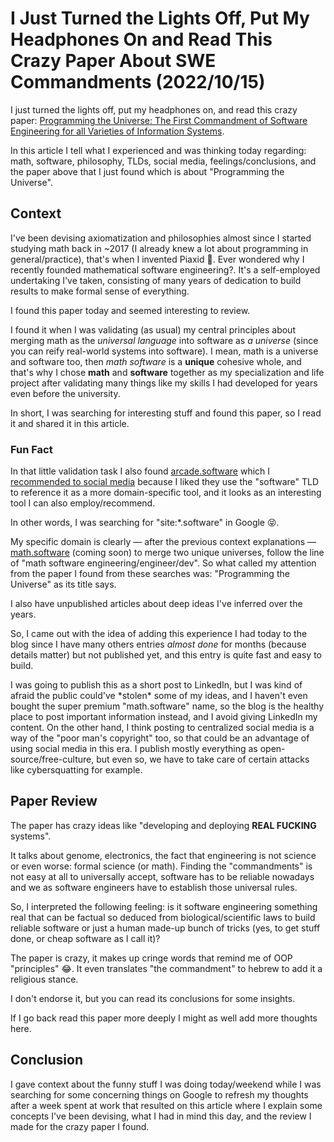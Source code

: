 <!-- Copyright (c) 2022 Tobias Briones. All rights reserved. -->
<!-- SPDX-License-Identifier: CC-BY-4.0 -->
<!-- This file is part of https://github.com/tobiasbriones/blog -->

# I Just Turned the Lights Off, Put My Headphones On and Read This Crazy Paper About SWE Commandments (2022/10/15)

I just turned the lights off, put my headphones on, and read this crazy
paper:
[Programming the Universe: The First Commandment of Software Engineering for all
Varieties of Information Systems](https://arxiv.org/ftp/arxiv/papers/1609/1609.07818.pdf).

In this article I tell what I experienced and was thinking today regarding: 
math, software, philosophy, TLDs, social media, feelings/conclusions, and the 
paper above that I just found which is about "Programming the Universe".

## Context

I've been devising axiomatization and philosophies almost since I started
studying math back in ~2017 (I already knew a lot about programming in
general/practice), that's when I invented Piaxid 🥰. Ever wondered why I
recently founded mathematical software engineering?. It's a self-employed
undertaking I've taken, consisting of many years of dedication to build results
to make formal sense of everything.

I found this paper today and seemed interesting to review. 

I found it when I was validating (as usual) my central principles
about merging math as the *universal language* into software as *a universe*
(since you can reify real-world systems into software). I mean, math is
a universe and software too, then *math software* is a **unique** cohesive 
whole, and that's why I chose **math** and **software** together as my
specialization and life project after validating many things like my skills I
had developed for years even before the university.

In short, I was searching for interesting stuff and found this paper, so I 
read it and shared it in this article.

### Fun Fact

In that little validation task I also found
[arcade.software](https://arcade.software) which I
[recommended to social media](https://www.linkedin.com/posts/tobiasbriones_arcade-create-interactive-product-demos-activity-6987219197386727424-9BDy)
because I liked they use the "software" TLD to reference it as a more
domain-specific tool, and it looks as an interesting tool I can also 
employ/recommend.

In other words, I was searching for "site:*.software" in Google 😝.

My specific domain is clearly — after the previous context explanations —
[math.software](https://math.software) (coming soon) to merge two unique 
universes, follow the line of "math software engineering/engineer/dev". So 
what called my attention from the paper I found from these searches was: 
"Programming the Universe" as its title says.

I also have unpublished articles about deep ideas I've inferred over the
years.

So, I came out with the idea of adding this experience I had today to the
blog since I have many others entries *almost done* for months (because details
matter) but not published yet, and this entry is quite fast and easy to build.

I was going to publish this as a short post to LinkedIn, but I was kind of 
afraid the public could've \*stolen\* some of my ideas, and I haven't even 
bought the super premium "math.software" name, so the blog is the healthy 
place to post important information instead, and I avoid giving LinkedIn my 
content. On the other hand, I think posting to centralized social media is a 
way of the "poor man's copyright" too, so that could be an advantage of using 
social media in this era. I publish mostly everything as
open-source/free-culture, but even so, we have to take care of certain attacks 
like cybersquatting for example.

## Paper Review

The paper has crazy ideas like "developing and deploying **REAL FUCKING**
systems".

It talks about genome, electronics, the fact that engineering is not science 
or even worse: formal science (or math). Finding the "commandments" is not 
easy at all to universally accept, software has to be reliable nowadays and 
we as software engineers have to establish those universal rules.

So, I interpreted the following feeling: is it software engineering something
real that can be factual so deduced from biological/scientific laws to build
reliable software or just a human made-up bunch of tricks (yes, to get stuff 
done, or cheap software as I call it)? 

The paper is crazy, it makes up cringe words that remind me of OOP 
"principles" 😂. It even translates "the commandment" to hebrew to add it a 
religious stance.

I don't endorse it, but you can read its conclusions for some insights.

If I go back read this paper more deeply I might as well add more thoughts here.

## Conclusion

I gave context about the funny stuff I was doing today/weekend while I was
searching for some concerning things on Google to refresh my thoughts after a
week spent at work that resulted on this article where I explain some concepts 
I've been devising, what I had in mind this day, and the review I made for the
crazy paper I found. 
